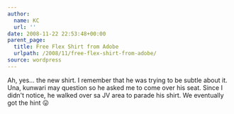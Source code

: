 ```yaml
---
author:
  name: KC
  url: ''
date: 2008-11-22 22:53:48+00:00
parent_page:
  title: Free Flex Shirt from Adobe
  urlpath: /2008/11/free-flex-shirt-from-adobe/
source: wordpress
---
```


Ah, yes...  the new shirt. I remember that he was trying to be subtle about it.  Una, kunwari may question so he asked me to come over his seat. Since I didn't  notice, he walked over sa JV area to parade his shirt. We eventually got the  hint 😛